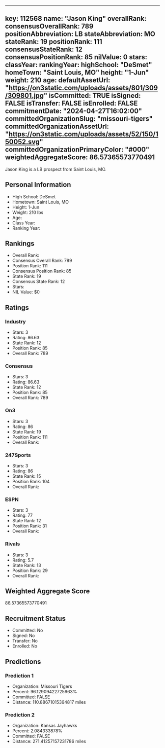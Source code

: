 ---
  key: 112568
  name: "Jason King"
  overallRank: 
  consensusOverallRank: 789
  positionAbbreviation: LB
  stateAbbreviation: MO
  stateRank: 19
  positionRank: 111
  consensusStateRank: 12
  consensusPositionRank: 85
  nilValue: 0
  stars: 
  classYear: 
  rankingYear: 
  highSchool: "DeSmet"
  homeTown: "Saint Louis, MO"
  height: "1-Jun"
  weight: 210
  age: 
  defaultAssetUrl: "https://on3static.com/uploads/assets/801/309/309801.jpg"
  isCommitted: TRUE
  isSigned: FALSE
  isTransfer: FALSE
  isEnrolled: FALSE
  commitmentDate: "2024-04-27T16:02:00"
  committedOrganizationSlug: "missouri-tigers"
  committedOrganizationAssetUrl: "https://on3static.com/uploads/assets/52/150/150052.svg"
  committedOrganizationPrimaryColor: "#000"
  weightedAggregateScore: 86.57365573770491
  ---
  
  Jason King is a LB prospect from Saint Louis, MO.
  
  ## Personal Information
  - High School: DeSmet
  - Hometown: Saint Louis, MO
  - Height: 1-Jun
  - Weight: 210 lbs
  - Age: 
  - Class Year: 
  - Ranking Year: 
  
  ## Rankings
  - Overall Rank: 
  - Consensus Overall Rank: 789
  - Position Rank: 111
  - Consensus Position Rank: 85
  - State Rank: 19
  - Consensus State Rank: 12
  - Stars: 
  - NIL Value: $0
  
  ## Ratings
  
  ### Industry
  - Stars: 3
  - Rating: 86.63
  - State Rank: 12
  - Position Rank: 85
  - Overall Rank: 789
  
  ### Consensus
  - Stars: 3
  - Rating: 86.63
  - State Rank: 12
  - Position Rank: 85
  - Overall Rank: 789
  
  ### On3
  - Stars: 3
  - Rating: 86
  - State Rank: 19
  - Position Rank: 111
  - Overall Rank: 
  
  ### 247Sports
  - Stars: 3
  - Rating: 86
  - State Rank: 15
  - Position Rank: 104
  - Overall Rank: 
  
  ### ESPN
  - Stars: 3
  - Rating: 77
  - State Rank: 12
  - Position Rank: 31
  - Overall Rank: 
  
  ### Rivals
  - Stars: 3
  - Rating: 5.7
  - State Rank: 13
  - Position Rank: 29
  - Overall Rank: 
  
  ## Weighted Aggregate Score
  86.57365573770491
  
  ## Recruitment Status
  - Committed: No
  - Signed: No
  - Transfer: No
  - Enrolled: No
  
  
  
  ## Predictions
  
  ### Prediction 1
  - Organization: Missouri Tigers
  - Percent: 96.12909422725963%
  - Committed: FALSE
  - Distance: 110.88671015364817 miles
  
  ### Prediction 2
  - Organization: Kansas Jayhawks
  - Percent: 2.084333878%
  - Committed: FALSE
  - Distance: 271.41257157231786 miles
  